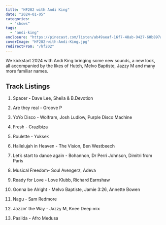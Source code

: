 ```yaml
---
title: "HF202 with Andi King"
date: "2024-01-05"
categories:
  - "shows"
tags:
  - "andi-king"
enclosure: "https://pinecast.com/listen/ab49aeaf-16f7-48ab-9427-60b897a16423.mp3 127595434 audio/mpeg "
coverImage: "HF202-with-Andi-King.jpg"
redirectFrom: "/hf202"
---
```


We kickstart 2024 with Andi King bringing some new sounds, a new look, all accompanied by the likes of Hutch, Melvo Baptiste, Jazzy M and many more familiar names.

## Track Listings

1. Spacer - Dave Lee, Sheila & B.Devotion

2. ⁠Are they real - Groove P

3. ⁠YoYo Disco - Wolfram, Josh Ludlow, Purple Disco Machine

4. ⁠Fresh - Crazibiza

5. ⁠Roulette - Yuksek

6. ⁠Hallelujah in Heaven - The Vision, Ben Westbeech

7. ⁠Let’s start to dance again - Bohannon, Dr Perri Johnson, Dimitri from Paris

8. ⁠Musical Freedom- Soul Avengerz, Adeva

9. ⁠Ready for Love - Love Klubb, Richard Earnshaw

10. ⁠Gonna be Alright - Melvo Baptiste, Jamie 3:26, Annette Bowen

11. ⁠Nagu - Sam Redmore

12. ⁠Jazzin’ the Way - Jazzy M, Knee Deep mix

13. ⁠Pasilda - Afro Medusa
